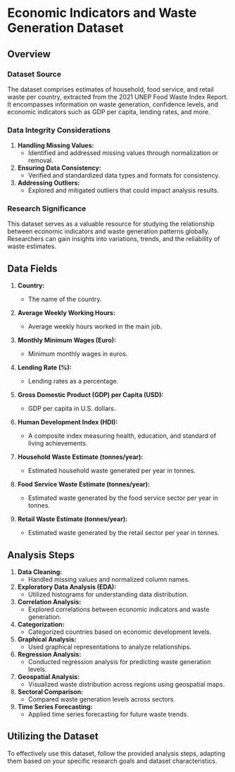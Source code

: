 # Economic Indicators and Waste Generation Dataset

## Overview

### Dataset Source

The dataset comprises estimates of household, food service, and retail waste per country, extracted from the 2021 UNEP Food Waste Index Report. It encompasses information on waste generation, confidence levels, and economic indicators such as GDP per capita, lending rates, and more.

### Data Integrity Considerations

1. **Handling Missing Values:**
   - Identified and addressed missing values through normalization or removal.
2. **Ensuring Data Consistency:**
   - Verified and standardized data types and formats for consistency.
3. **Addressing Outliers:**
   - Explored and mitigated outliers that could impact analysis results.

### Research Significance

This dataset serves as a valuable resource for studying the relationship between economic indicators and waste generation patterns globally. Researchers can gain insights into variations, trends, and the reliability of waste estimates.

## Data Fields

1. **Country:**

   - The name of the country.

2. **Average Weekly Working Hours:**

   - Average weekly hours worked in the main job.

3. **Monthly Minimum Wages (Euro):**

   - Minimum monthly wages in euros.

4. **Lending Rate (%):**

   - Lending rates as a percentage.

5. **Gross Domestic Product (GDP) per Capita (USD):**

   - GDP per capita in U.S. dollars.

6. **Human Development Index (HDI):**

   - A composite index measuring health, education, and standard of living achievements.

7. **Household Waste Estimate (tonnes/year):**

   - Estimated household waste generated per year in tonnes.

8. **Food Service Waste Estimate (tonnes/year):**

   - Estimated waste generated by the food service sector per year in tonnes.

9. **Retail Waste Estimate (tonnes/year):**
   - Estimated waste generated by the retail sector per year in tonnes.

## Analysis Steps

1. **Data Cleaning:**
   - Handled missing values and normalized column names.
2. **Exploratory Data Analysis (EDA):**
   - Utilized histograms for understanding data distribution.
3. **Correlation Analysis:**
   - Explored correlations between economic indicators and waste generation.
4. **Categorization:**
   - Categorized countries based on economic development levels.
5. **Graphical Analysis:**
   - Used graphical representations to analyze relationships.
6. **Regression Analysis:**
   - Conducted regression analysis for predicting waste generation levels.
7. **Geospatial Analysis:**
   - Visualized waste distribution across regions using geospatial maps.
8. **Sectoral Comparison:**
   - Compared waste generation levels across sectors.
9. **Time Series Forecasting:**
   - Applied time series forecasting for future waste trends.

## Utilizing the Dataset

To effectively use this dataset, follow the provided analysis steps, adapting them based on your specific research goals and dataset characteristics.
